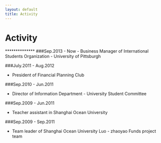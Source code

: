 ```yaml
---
layout: default
title: Activity
---
```


<h1>Activity</h1>
**************
###Sep.2013 - Now
- Business Manager of International Students Organization - University of Pittsburgh


###July.2011 - Aug.2012
- President of Financial Planning Club
 
 
###Sep.2010 - Jun.2011
- Director of Information Department - University Student Committee
 
###Sep.2009 - Jun.2011
- Teacher assistant in Shanghai Ocean University
 
 
###Sep.2009 - Sep.2011
- Team leader of Shanghai Ocean University Luo - zhaoyao Funds project team